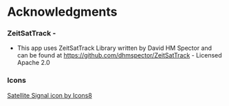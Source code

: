 # Acknowledgments

### ZeitSatTrack - 
- This app uses ZeitSatTrack Library written by David HM Spector and can be found at https://github.com/dhmspector/ZeitSatTrack - Licensed Apache 2.0

### Icons

[Satellite Signal icon by Icons8](https://icons8.com/icon/52687/satellite-signal)